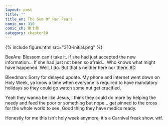```yaml
---
layout: post
title: ""
title_en: The Sum Of Her Fears
comic_no: 310
comic_ch: 第十章
category: chapter10
---
```

{% include figure.html src="310-initial.png" %}

BeeAre: Blossom can't take it. If she had just accepted the new information... If she had just not been so afraid... Who knows what might have happened. Well, I do. But that's neither here nor there. 8D

Bleedman: Sorry for delayed update. My phone and internet went down on Holy Week, ya know a time when everyone is required to have mandatory holidays so they could go watch some nut get crucified. 

Yeah they wanna be like Jesus, I think they could do more by helping the needy and feed the poor or something but nope... get pinned to the cross for the whole world to see. Good thing they have medics ready.

Honestly for me this isn't holy week anymore, it's a Carnival freak show. wtf.
